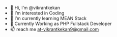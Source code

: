 - 👋 Hi, I’m @vikrantkekan
- 👀 I’m interested in Coding 
- 🌱 I’m currently learning MEAN Stack
- 💞️ Currently Working as PHP Fullstack Developer
- 📫 reach me at-vikrantkekan9@gmail.com

<!---
vikrantkekan/vikrantkekan is a ✨ special ✨ repository because its `README.md` (this file) appears on your GitHub profile.
You can click the Preview link to take a look at your changes.
--->
